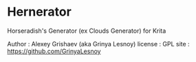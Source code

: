 # Hernerator
Horseradish's Generator (ex Clouds Generator) for Krita

Author : Alexey Grishaev (aka Grinya Lesnoy)
license : GPL
site : https://github.com/GrinyaLesnoy
